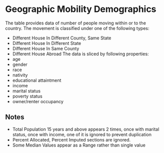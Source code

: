 # Geographic Mobility Demographics
The table provides data of number of people moving within or to the country. The movement is classified under one of the following types:
- Different House In Different County, Same State
- Different House In Different State
- Different House In Same County
- Different House Abroad
The data is sliced by following properties:
- age
- gender
- race
- nativity
- educational attaintment
- income
- marital status
- poverty status
- owner/renter occupancy

## Notes
- Total Population 15 years and above appears 2 times, once with marital status, once with income, one of it is ignored to prevent duplication
- Percent Allocated, Percent Imputed sections are ignored.
- Some Median Values appear as a Range rather than single value